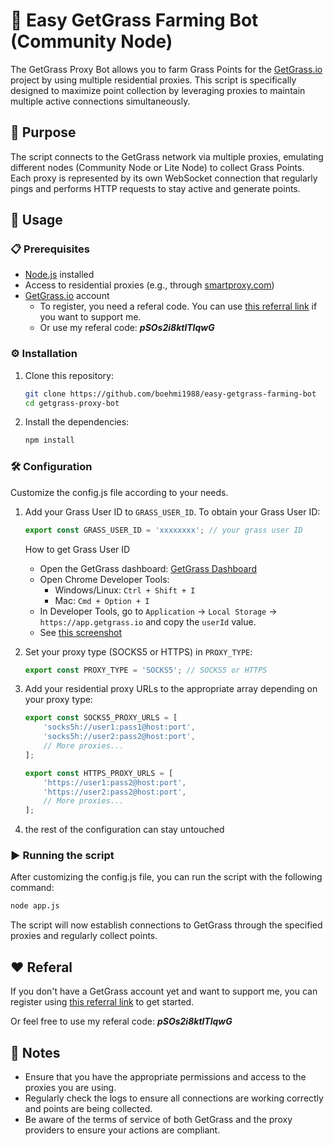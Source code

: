 # 🌱 Easy GetGrass Farming Bot (Community Node)

The GetGrass Proxy Bot allows you to farm Grass Points for the [GetGrass.io](https://app.getgrass.io/register/?referralCode=pSOs2i8ktlTlqwG) project by using multiple residential proxies. This script is specifically designed to maximize point collection by leveraging proxies to maintain multiple active connections simultaneously.

## 🌟 Purpose

The script connects to the GetGrass network via multiple proxies, emulating different nodes (Community Node or Lite Node) to collect Grass Points. Each proxy is represented by its own WebSocket connection that regularly pings and performs HTTP requests to stay active and generate points.

## 🚀 Usage

### 📋 Prerequisites

- [Node.js](https://nodejs.org/en/download/package-manager) installed
- Access to residential proxies (e.g., through [smartproxy.com](dashboard.smartproxy.com/register?referral_code=f203d27fbb1ab4be390d19cef23667fff17575f5))
- [GetGrass.io](https://app.getgrass.io/register/?referralCode=pSOs2i8ktlTlqwG) account
    - To register, you need a referal code. You can use [this referral link](https://app.getgrass.io/register/?referralCode=pSOs2i8ktlTlqwG) if you want to support me.
    - Or use my referal code: ***pSOs2i8ktlTlqwG***

### ⚙️ Installation

1. Clone this repository:

    ```bash
    git clone https://github.com/boehmi1988/easy-getgrass-farming-bot
    cd getgrass-proxy-bot
    ```

2. Install the dependencies:

    ```bash
    npm install
    ```

### 🛠️ Configuration

Customize the config.js file according to your needs.

1. Add your Grass User ID to `GRASS_USER_ID`. To obtain your Grass User ID:

    ```javascript
    export const GRASS_USER_ID = 'xxxxxxxx'; // your grass user ID
    ```
    
    How to get Grass User ID
    - Open the GetGrass dashboard: [GetGrass Dashboard](https://app.getgrass.io/dashboard)
    - Open Chrome Developer Tools:
        - Windows/Linux: `Ctrl + Shift + I`
        - Mac: `Cmd + Option + I`
    - In Developer Tools, go to `Application` -> `Local Storage` -> `https://app.getgrass.io` and copy the `userId` value.
    - See [this screenshot](https://pasteimg.com/images/2024/07/16/Bildschirmfoto-2024-07-16-um-08.24.41.png)

2. Set your proxy type (SOCKS5 or HTTPS) in `PROXY_TYPE`:

    ```javascript
    export const PROXY_TYPE = 'SOCKS5'; // SOCKS5 or HTTPS
    ```

3. Add your residential proxy URLs to the appropriate array depending on your proxy type:

    ```javascript
    export const SOCKS5_PROXY_URLS = [
        'socks5h://user1:pass1@host:port',
        'socks5h://user2:pass2@host:port',
        // More proxies...
    ];

    export const HTTPS_PROXY_URLS = [
        'https://user1:pass2@host:port',
        'https://user2:pass2@host:port',
        // More proxies...
    ];
    ```

4. the rest of the configuration can stay untouched

### ▶️ Running the script

After customizing the config.js file, you can run the script with the following command:

```bash
node app.js
```

The script will now establish connections to GetGrass through the specified proxies and regularly collect points.

## ❤️ Referal

If you don't have a GetGrass account yet and want to support me, you can register using [this referral link](https://app.getgrass.io/register/?referralCode=pSOs2i8ktlTlqwG) to get started.

Or feel free to use my referal code: ***pSOs2i8ktlTlqwG***

## 📝 Notes

- Ensure that you have the appropriate permissions and access to the proxies you are using.
- Regularly check the logs to ensure all connections are working correctly and points are being collected.
- Be aware of the terms of service of both GetGrass and the proxy providers to ensure your actions are compliant.

